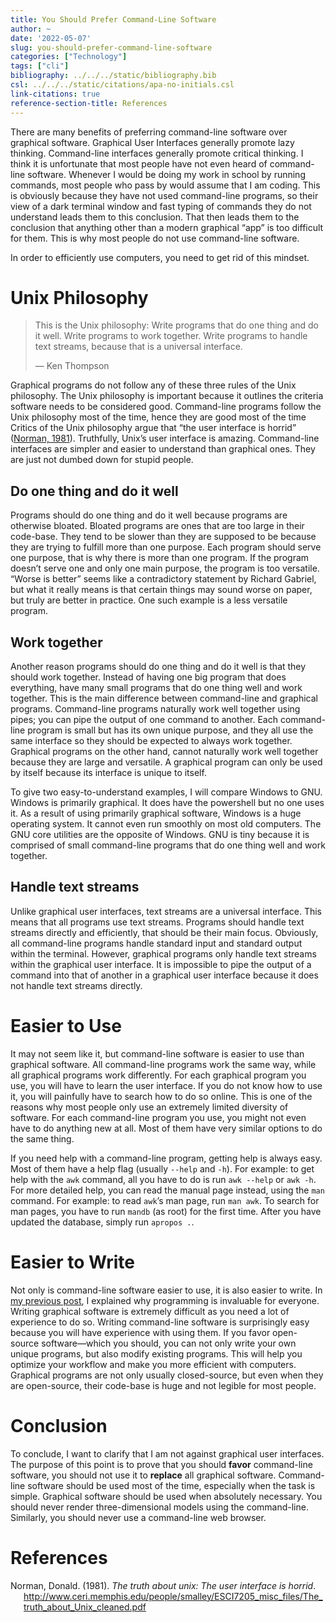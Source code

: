 ```yaml
---
title: You Should Prefer Command-Line Software
author: ~
date: '2022-05-07'
slug: you-should-prefer-command-line-software
categories: ["Technology"]
tags: ["cli"]
bibliography: ../../../static/bibliography.bib
csl: ../../../static/citations/apa-no-initials.csl
link-citations: true
reference-section-title: References
---
```


There are many benefits of preferring command-line software over graphical software.
Graphical User Interfaces generally promote lazy thinking.
Command-line interfaces generally promote critical thinking.
I think it is unfortunate that most people have not even heard of command-line software.
Whenever I would be doing my work in school by running commands, most people who pass by would assume that I am coding.
This is obviously because they have not used command-line programs, so their view of a dark terminal window and fast typing of commands they do not understand leads them to this conclusion.
That then leads them to the conclusion that anything other than a modern graphical “app” is too difficult for them.
This is why most people do not use command-line software.

In order to efficiently use computers, you need to get rid of this mindset.

# Unix Philosophy

> This is the Unix philosophy:
> Write programs that do one thing and do it well.
> Write programs to work together.
> Write programs to handle text streams, because that is a universal interface.
>
> — Ken Thompson

Graphical programs do not follow any of these three rules of the Unix philosophy.
The Unix philosophy is important because it outlines the criteria software needs to be considered good.
Command-line programs follow the Unix philosophy most of the time, hence they are good most of the time
Critics of the Unix philosophy argue that “the user interface is horrid” ([Norman, 1981](#ref-the-truth-about-unix)).
Truthfully, Unix’s user interface is amazing.
Command-line interfaces are simpler and easier to understand than graphical ones.
They are just not dumbed down for stupid people.

## Do one thing and do it well

Programs should do one thing and do it well because programs are otherwise bloated.
Bloated programs are ones that are too large in their code-base.
They tend to be slower than they are supposed to be because they are trying to fulfill more than one purpose.
Each program should serve one purpose, that is why there is more than one program.
If the program doesn’t serve one and only one main purpose, the program is too versatile.
“Worse is better” seems like a contradictory statement by Richard Gabriel, but what it really means is that certain things may sound worse on paper, but truly are better in practice.
One such example is a less versatile program.

## Work together

Another reason programs should do one thing and do it well is that they should work together.
Instead of having one big program that does everything, have many small programs that do one thing well and work together.
This is the main difference between command-line and graphical programs.
Command-line programs naturally work well together using pipes; you can pipe the output of one command to another.
Each command-line program is small but has its own unique purpose, and they all use the same interface so they should be expected to always work together.
Graphical programs on the other hand, cannot naturally work well together because they are large and versatile.
A graphical program can only be used by itself because its interface is unique to itself.

To give two easy-to-understand examples, I will compare Windows to GNU.
Windows is primarily graphical.
It does have the powershell but no one uses it.
As a result of using primarily graphical software, Windows is a huge operating system.
It cannot even run smoothly on most old computers.
The GNU core utilities are the opposite of Windows.
GNU is tiny because it is comprised of small command-line programs that do one thing well and work together.

## Handle text streams

Unlike graphical user interfaces, text streams are a universal interface.
This means that all programs use text streams.
Programs should handle text streams directly and efficiently, that should be their main focus.
Obviously, all command-line programs handle standard input and standard output within the terminal.
However, graphical programs only handle text streams within the graphical user interface.
It is impossible to pipe the output of a command into that of another in a graphical user interface because it does not handle text streams directly.

# Easier to Use

It may not seem like it, but command-line software is easier to use than graphical software.
All command-line programs work the same way, while all graphical programs work differently.
For each graphical program you use, you will have to learn the user interface.
If you do not know how to use it, you will painfully have to search how to do so online.
This is one of the reasons why most people only use an extremely limited diversity of software.
For each command-line program you use, you might not even have to do anything new at all.
Most of them have very similar options to do the same thing.

If you need help with a command-line program, getting help is always easy.
Most of them have a help flag (usually `--help` and `-h`).
For example: to get help with the `awk` command, all you have to do is run `awk --help` or `awk -h`.
For more detailed help, you can read the manual page instead, using the `man` command.
For example: to read `awk`’s man page, run `man awk`.
To search for man pages, you have to run `mandb` (as root) for the first time.
After you have updated the database, simply run `apropos .`.

# Easier to Write

Not only is command-line software easier to use, it is also easier to write.
In [my previous post](/amarakon.com/blog/programming-is-invaluable-for-everyone/), I explained why programming is invaluable for everyone.
Writing graphical software is extremely difficult as you need a lot of experience to do so.
Writing command-line software is surprisingly easy because you will have experience with using them.
If you favor open-source software—which you should, you can not only write your own unique programs, but also modify existing programs.
This will help you optimize your workflow and make you more efficient with computers.
Graphical programs are not only usually closed-source, but even when they are open-source, their code-base is huge and not legible for most people.

# Conclusion

To conclude, I want to clarify that I am not against graphical user interfaces.
The purpose of this point is to prove that you should **favor** command-line software, you should not use it to **replace** all graphical software.
Command-line software should be used most of the time, especially when the task is simple.
Graphical software should be used when absolutely necessary.
You should never render three-dimensional models using the command-line.
Similarly, you should never use a command-line web browser.

# References

<div id="refs" class="references csl-bib-body hanging-indent" line-spacing="2">

<div id="ref-the-truth-about-unix" class="csl-entry">

Norman, Donald. (1981). *The truth about unix: The user interface is horrid*. <http://www.ceri.memphis.edu/people/smalley/ESCI7205_misc_files/The_truth_about_Unix_cleaned.pdf>

</div>

</div>
